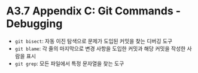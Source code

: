 # A3.7 Appendix C: Git Commands - Debugging

- `git bisect`: 자동 이진 탐색으로 문제가 도입된 커밋을 찾는 디버깅 도구
- `git blame`: 각 줄의 마지막으로 변경 사항을 도입한 커밋과 해당 커밋을 작성한 사람을 표시
- `git grep`: 모든 파일에서 특정 문자열을 찾는 도구
